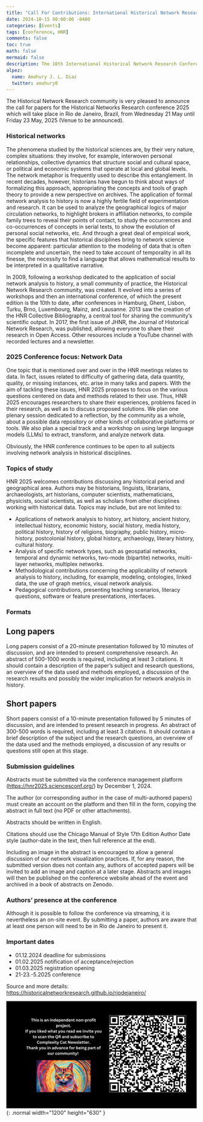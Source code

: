 ```yaml
---
title: "Call For Contributions: International Historical Network Research Conference, 2025"
date: 2024-10-15 00:00:00 -0400
categories: [Events]
tags: [conference, HNR]
comments: false
toc: true
math: false
mermaid: false
description: The 10th International Historical Network Research Conference (HNR2025) will take place on May 21-23 2025 in Rio de Janeiro, Brazil. It brings together researchers applying network analysis in the historical sciences. 
alpez:
  name: Amahury J. L. Diaz
  twitter: amahury0
---
```

The Historical Network Research community is very pleased to announce the call for papers for the Historical Networks Research conference 2025 which will take place in Rio de Janeiro, Brazil, from Wednesday 21 May until Friday 23 May, 2025 (Venue to be announced).

### Historical networks
The phenomena studied by the historical sciences are, by their very nature, complex situations: they involve, for example, interwoven personal relationships, collective dynamics that structure social and cultural space, or political and economic systems that operate at local and global levels. The network metaphor is frequently used to describe this entanglement. In recent decades, however, historians have begun to think about ways of formalizing this approach, appropriating the concepts and tools of graph theory to provide a new perspective on archives. The application of formal network analysis to history is now a highly fertile field of experimentation and research. It can be used to analyze the geographical logics of major circulation networks, to highlight brokers in affiliation networks, to compile family trees to reveal their points of contact, to study the occurrences and co-occurrences of concepts in serial texts, to show the evolution of personal social networks, etc. And through a great deal of empirical work, the specific features that historical disciplines bring to network science become apparent: particular attention to the modeling of data that is often incomplete and uncertain, the need to take account of temporality in all its finesse, the necessity to find a language that allows mathematical results to be interpreted in a qualitative narrative.

In 2009, following a workshop dedicated to the application of social network analysis to history, a small community of practice, the Historical Network Research community, was created. It evolved into a series of workshops and then an international conference, of which the present edition is the 10th to date, after conferences in Hamburg, Ghent, Lisbon, Turku, Brno, Luxembourg, Mainz, and Lausanne. 2013 saw the creation of the HNR Collective Bibliography, a central tool for sharing the community’s scientific output. In 2017, the first issue of JHNR, the Journal of Historical Network Research, was published, allowing everyone to share their research in Open Access. Other resources include a YouTube channel with recorded lectures and a newsletter.

### 2025 Conference focus: Network Data
One topic that is mentioned over and over in the HNR meetings relates to data. In fact, issues related to difficulty of gathering data, data quantity, quality, or missing instances, etc. arise in many talks and papers. With the aim of tackling these issues, HNR 2025 proposes to focus on the various questions centered on data and methods related to their use. Thus, HNR 2025 encourages researchers to share their experiences, problems faced in their research, as well as to discuss proposed solutions. We plan one plenary session dedicated to a reflection, by the community as a whole, about a possible data repository or other kinds of collaborative platforms or tools. We also plan a special track and a workshop on using large language models (LLMs) to extract, transform, and analyze network data.

Obviously, the HNR conference continues to be open to all subjects involving network analysis in historical disciplines.

### Topics of study 
HNR 2025 welcomes contributions discussing any historical period and geographical area. Authors may be historians, linguists, librarians, archaeologists, art historians, computer scientists, mathematicians, physicists, social scientists, as well as scholars from other disciplines working with historical data. Topics may include, but are not limited to:
- Applications of network analysis to history, art history, ancient history, intellectual history, economic history, social history, media history, political history, history of religions, biography, public history, micro-history, postcolonial history, global history, archaeology, literary history, cultural history.
- Analysis of specific network types, such as geospatial networks, temporal and dynamic networks, two-mode (bipartite) networks, multi-layer networks, multiplex networks.
- Methodological contributions concerning the applicability of network analysis to history, including, for example, modeling, ontologies, linked data, the use of graph metrics, visual network analysis.
- Pedagogical contributions, presenting teaching scenarios, literacy questions, software or feature presentations, interfaces.

### Formats
## Long papers 
Long papers consist of a 20-minute presentation followed by 10 minutes of discussion, and are intended to present comprehensive research. An abstract of 500-1000 words is required, including at least 3 citations. It should contain a description of the paper’s subject and research questions, an overview of the data used and methods employed, a discussion of the research results and possibly the wider implication for network analysis in history.

## Short papers
Short papers consist of a 10-minute presentation followed by 5 minutes of discussion, and are intended to present research in progress. An abstract of 300-500 words is required, including at least 3 citations. It should contain a brief description of the subject and the research questions, an overview of the data used and the methods employed, a discussion of any results or questions still open at this stage.

### Submission guidelines
Abstracts must be submitted via the conference management platform (https://hnr2025.sciencesconf.org/) by December 1, 2024.

The author (or corresponding author in the case of multi-authored papers) must create an account on the platform and then fill in the form, copying the abstract in full text (no PDF or other attachments).

Abstracts should be written in English.

Citations should use the Chicago Manual of Style 17th Edition Author Date style (author-date in the text, then full reference at the end).

Including an image in the abstract is encouraged to allow a general discussion of our network visualization practices. If, for any reason, the submitted version does not contain any, authors of accepted papers will be invited to add an image and caption at a later stage. Abstracts and images will then be published on the conference website ahead of the event and archived in a book of abstracts on Zenodo.

### Authors’ presence at the conference
Although it is possible to follow the conference via streaming, it is nevertheless an on-site event. By submitting a paper, authors are aware that at least one person will need to be in Rio de Janeiro to present it.

### Important dates 
- 01.12.2024 deadline for submissions
- 01.02.2025 notification of acceptance/rejection
- 01.03.2025 registration opening
- 21-23.-5.2025 conference

Source and more details: https://historicalnetworkresearch.github.io/riodejaneiro/

![Desktop View](/assets/img/fix/complexity-cat-newsletter.png){: .normal width="1200" height="630" }
